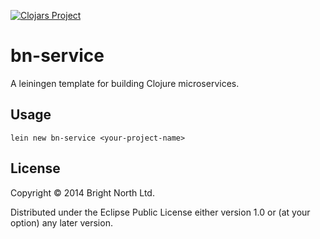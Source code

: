 [![Clojars Project](http://clojars.org/bn-service/lein-template/latest-version.svg)](http://clojars.org/bn-service/lein-template)

# bn-service

A leiningen template for building Clojure microservices.

## Usage

    lein new bn-service <your-project-name>

## License

Copyright © 2014 Bright North Ltd.

Distributed under the Eclipse Public License either version 1.0 or (at
your option) any later version.
